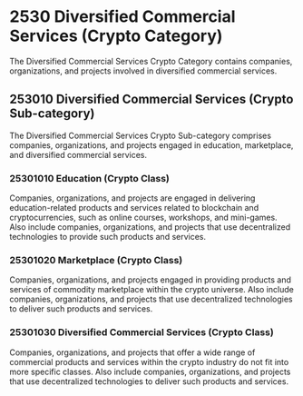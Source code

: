 # 2530 Diversified Commercial Services (Crypto Category)

The Diversified Commercial Services Crypto Category contains companies, organizations, and projects involved in diversified commercial services.



## 253010 Diversified Commercial Services (Crypto Sub-category)

The Diversified Commercial Services Crypto Sub-category comprises companies, organizations, and projects engaged in education, marketplace, and diversified commercial services.

### 25301010 Education (Crypto Class)

Companies, organizations, and projects are engaged in delivering education-related products and services related to blockchain and cryptocurrencies, such as online courses, workshops, and mini-games. Also include companies, organizations, and projects that use decentralized technologies to provide such products and services.

### 25301020 Marketplace (Crypto Class)

Companies, organizations, and projects engaged in providing products and services of commodity marketplace within the crypto universe. Also include companies, organizations, and projects that use decentralized technologies to deliver such products and services.

### 25301030 Diversified Commercial Services (Crypto Class)

Companies, organizations, and projects that offer a wide range of commercial products and services within the crypto industry do not fit into more specific classes. Also include companies, organizations, and projects that use decentralized technologies to deliver such products and services.
